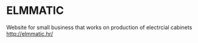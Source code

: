 # ELMMATIC
Website for small business that works on production of electrcial cabinets
http://elmmatic.hr/

